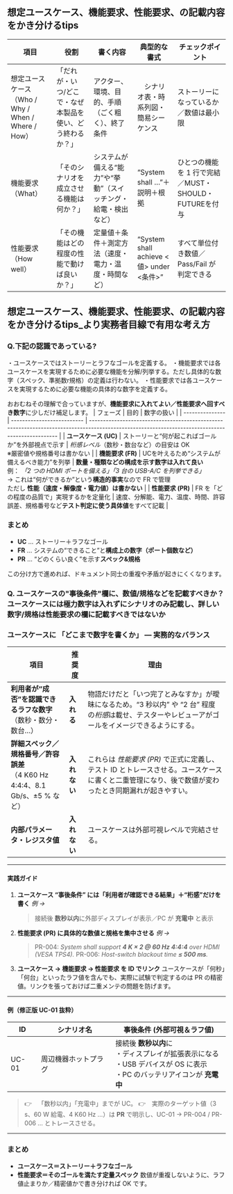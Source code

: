 ## 想定ユースケース、機能要求、性能要求、の記載内容をかき分けるtips

| 項目 | 役割 | 書く内容 | 典型的な書式 | チェックポイント |
| ----- | ----- | ----- | ----- | ----- |
| 想定ユースケース（Who / Why / When / Where / How） | 「だれが・いつ/どこで・なぜ本製品を使い、どう終わるか？」 | アクター、環境、目的、手順（ごく粗く）、終了条件 |　シナリオ表・時系列図・簡易シーケンス　| ストーリーになっているか／数値は最小限 |
| 機能要求（What） | 「そのシナリオを成立させる機能は何か？」 | システムが備える“能力”や“挙動”（スイッチング・給電・検出など） | “System shall …”＋説明＋根拠 | ひとつの機能を 1 行で完結／MUST・SHOULD・FUTUREを付与 |
| 性能要求（How well） | 「その機能はどの程度の性能で動けば良いか？」 | 定量値＋条件＋測定方法（速度・電力・温度・時間など） | “System shall achieve <値> under <条件>” | すべて単位付き数値／Pass/Fail が判定できる |


## 想定ユースケース、機能要求、性能要求、の記載内容をかき分けるtips_より実務者目線で有用な考え方

### Q.下記の認識であっている?
・ユースケースではストーリーとラフなゴールを定義する。
・機能要求では各ユースケースを実現するために必要な機能を分解/列挙する。ただし具体的な数字（スペック、準拠数r規格）の定義は行わない。
・性能要求では各ユースケースを実現するために必要な機能の具体的な数字を定義する。

おおむねその理解で合っていますが、**機能要求に入れてよい／性能要求へ回すべき数字**に少しだけ補足します。
| フェーズ            | 目的                         | 数字の扱い                                                                                                                                            |
| --------------- | -------------------------- | ------------------------------------------------------------------------------------------------------------------------------------------------ |
| **ユースケース (UC)** | ストーリーと“何が起こればゴールか”を外部視点で示す | *桁感レベル*（数秒・数台など）の目安は OK<br>※厳密値や規格番号は書かない                                                                                                        |
| **機能要求 (FR)**   | UCを叶えるため“システムが備えるべき能力”を列挙  | **数量・種類などの構成を示す数字は入れて良い**<br>例： *「2 つの HDMI ポートを備える」「3 台の USB-A/C を列挙できる」*<br>→ これは“何ができるか”という**構造的事実**なので FR で管理<br>ただし **性能（速度・解像度・電力値）は書かない** |
| **性能要求 (PR)**   | FR を「どの程度の品質で」実現するかを定量化    | 速度、分解能、電力、温度、時間、許容誤差、規格番号など**テスト判定に使う具体値**をすべて記載                                                                                                 |

### まとめ

* **UC** … ストーリー＋ラフなゴール
* **FR** … システムの“できること”と**構成上の数字（ポート個数など）**
* **PR** … “どのくらい良く”を示す**スペック&規格**

この分け方で進めれば、ドキュメント同士の重複や矛盾が起きにくくなります。

### Q. ユースケースの"事後条件"欄に、数値/規格などを記載すべきか？ユースケースには極力数字は入れずにシナリオのみ記載し、詳しい数字/規格は性能要求の欄に記載すべきではないか
### ユースケースに **「どこまで数字を書くか」** ― 実務的なバランス

| 項目                                                        | 推奨度      | 理由                                                                                |
| --------------------------------------------------------- | -------- | --------------------------------------------------------------------------------- |
| **利用者が“成否”を認識できるラフな数字**<br>（数秒・数分・数台…）                    | **入れる**  | 物語だけだと「いつ完了とみなすか」が曖昧になるため。“3 秒以内” や “2 台” 程度の*桁感*は載せ、テスターやレビューアがゴールをイメージできるようにする。 |
| **詳細スペック／規格番号／許容誤差**<br>（4 K60 Hz 4:4:4、8.1 Gb/s、±5 % など） | **入れない** | これらは *性能要求 (PR)* で正式に定義し、テスト ID とトレースさせる。ユースケースに書くと二重管理になり、後で数値が変わったとき同期漏れが起きやすい。 |
| **内部パラメータ・レジスタ値**                                         | **入れない** | ユースケースは外部可視レベルで完結させる。                                                             |

---

#### 実践ガイド

1. **ユースケース “事後条件” には「利用者が確認できる結果」＋“桁感”だけを書く**
   *例 →*

   > 接続後 **数秒以内**に外部ディスプレイが表示／PC が **充電中** と表示

2. **性能要求 (PR) に具体的な数値と規格を集中させる**
   *例 →*

   > PR-004: *System shall support **4 K × 2 @ 60 Hz 4:4:4** over HDMI (VESA TPS4).*
   > PR-006: *Host-switch blackout time **≤ 500 ms**.*

3. **ユースケース → 機能要求 → 性能要求 を ID でリンク**
   ユースケースが「何秒」「何台」といったラフ値を含んでも、実際に試験で判定するのは PR の精密値。リンクを張っておけば二重メンテの問題を防げます。

---

#### 例（修正版 UC-01 抜粋）

| ID    | シナリオ名      | 事後条件 (外部可視＆ラフ値)                                                                 |
| ----- | ---------- | ------------------------------------------------------------------------------- |
| UC-01 | 周辺機器ホットプラグ | 接続後 **数秒以内**に<br>・ディスプレイが拡張表示になる<br>・USB デバイスが OS に表示<br>・PC のバッテリアイコンが **充電中** |

> 👉 「数秒以内」「充電中」までが UC。
> 👉 実際のターゲット値（3 s、60 W 給電、4 K60 Hz …）は **PR** で明示し、UC-01 → PR-004 / PR-006 … とトレースさせる。

---

### まとめ

* **ユースケース＝ストーリー＋ラフなゴール**
* **性能要求＝そのゴールを満たす定量スペック**
  数値が重複しないように、ラフ値止まりか／精密値かで書き分ければ OK です。
